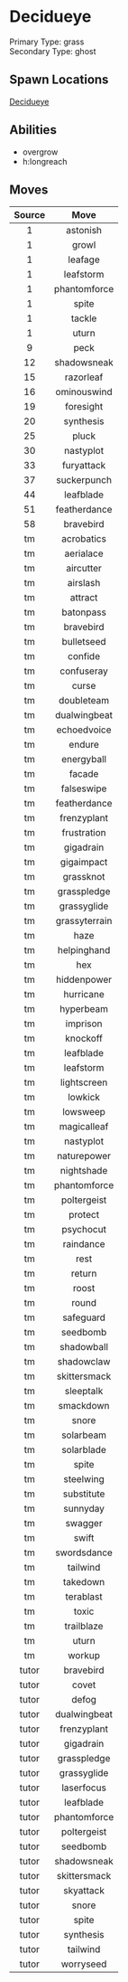 # Decidueye  
Primary Type: grass  
Secondary Type: ghost  
  
## Spawn Locations  
[Decidueye](/data/spawn_presets/decidueye.md)  
  
## Abilities  
  * overgrow
  * h:longreach
  
  
## Moves  
  
| Source | Move |  
|:---:|:---:|  
| 1 | astonish |  
| 1 | growl |  
| 1 | leafage |  
| 1 | leafstorm |  
| 1 | phantomforce |  
| 1 | spite |  
| 1 | tackle |  
| 1 | uturn |  
| 9 | peck |  
| 12 | shadowsneak |  
| 15 | razorleaf |  
| 16 | ominouswind |  
| 19 | foresight |  
| 20 | synthesis |  
| 25 | pluck |  
| 30 | nastyplot |  
| 33 | furyattack |  
| 37 | suckerpunch |  
| 44 | leafblade |  
| 51 | featherdance |  
| 58 | bravebird |  
| tm | acrobatics |  
| tm | aerialace |  
| tm | aircutter |  
| tm | airslash |  
| tm | attract |  
| tm | batonpass |  
| tm | bravebird |  
| tm | bulletseed |  
| tm | confide |  
| tm | confuseray |  
| tm | curse |  
| tm | doubleteam |  
| tm | dualwingbeat |  
| tm | echoedvoice |  
| tm | endure |  
| tm | energyball |  
| tm | facade |  
| tm | falseswipe |  
| tm | featherdance |  
| tm | frenzyplant |  
| tm | frustration |  
| tm | gigadrain |  
| tm | gigaimpact |  
| tm | grassknot |  
| tm | grasspledge |  
| tm | grassyglide |  
| tm | grassyterrain |  
| tm | haze |  
| tm | helpinghand |  
| tm | hex |  
| tm | hiddenpower |  
| tm | hurricane |  
| tm | hyperbeam |  
| tm | imprison |  
| tm | knockoff |  
| tm | leafblade |  
| tm | leafstorm |  
| tm | lightscreen |  
| tm | lowkick |  
| tm | lowsweep |  
| tm | magicalleaf |  
| tm | nastyplot |  
| tm | naturepower |  
| tm | nightshade |  
| tm | phantomforce |  
| tm | poltergeist |  
| tm | protect |  
| tm | psychocut |  
| tm | raindance |  
| tm | rest |  
| tm | return |  
| tm | roost |  
| tm | round |  
| tm | safeguard |  
| tm | seedbomb |  
| tm | shadowball |  
| tm | shadowclaw |  
| tm | skittersmack |  
| tm | sleeptalk |  
| tm | smackdown |  
| tm | snore |  
| tm | solarbeam |  
| tm | solarblade |  
| tm | spite |  
| tm | steelwing |  
| tm | substitute |  
| tm | sunnyday |  
| tm | swagger |  
| tm | swift |  
| tm | swordsdance |  
| tm | tailwind |  
| tm | takedown |  
| tm | terablast |  
| tm | toxic |  
| tm | trailblaze |  
| tm | uturn |  
| tm | workup |  
| tutor | bravebird |  
| tutor | covet |  
| tutor | defog |  
| tutor | dualwingbeat |  
| tutor | frenzyplant |  
| tutor | gigadrain |  
| tutor | grasspledge |  
| tutor | grassyglide |  
| tutor | laserfocus |  
| tutor | leafblade |  
| tutor | phantomforce |  
| tutor | poltergeist |  
| tutor | seedbomb |  
| tutor | shadowsneak |  
| tutor | skittersmack |  
| tutor | skyattack |  
| tutor | snore |  
| tutor | spite |  
| tutor | synthesis |  
| tutor | tailwind |  
| tutor | worryseed |  
  
